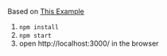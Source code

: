 Based on [This Example](https://github.com/jackielii/simplest-redux-example)

1. `npm install`
2. `npm start`
3. open http://localhost:3000/ in the browser
